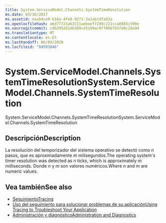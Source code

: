 ```yaml
---
title: System.ServiceModel.Channels.SystemTimeResolution
ms.date: 03/30/2017
ms.assetid: eaab4ce9-b16a-4fe8-9271-3a1ab1dfa93a
ms.openlocfilehash: a6d77723ab3721aebeef7299c221cca8883c590e
ms.sourcegitcommit: cdb295dd1db589ce5169ac9ff096f01fd0c2da9d
ms.translationtype: MT
ms.contentlocale: es-ES
ms.lasthandoff: 06/09/2020
ms.locfileid: "84593846"
---
```

# <a name="systemservicemodelchannelssystemtimeresolution"></a><span data-ttu-id="3bcd6-102">System.ServiceModel.Channels.SystemTimeResolution</span><span class="sxs-lookup"><span data-stu-id="3bcd6-102">System.ServiceModel.Channels.SystemTimeResolution</span></span>
<span data-ttu-id="3bcd6-103">System.ServiceModel.Channels.SystemTimeResolution</span><span class="sxs-lookup"><span data-stu-id="3bcd6-103">System.ServiceModel.Channels.SystemTimeResolution</span></span>  
  
## <a name="description"></a><span data-ttu-id="3bcd6-104">Descripción</span><span class="sxs-lookup"><span data-stu-id="3bcd6-104">Description</span></span>  
 <span data-ttu-id="3bcd6-105">La resolución del temporizador del sistema operativo se detectó como *n* pasos, que es aproximadamente *m* milisegundos.</span><span class="sxs-lookup"><span data-stu-id="3bcd6-105">The operating system's timer resolution was detected as *n* ticks, which is approximately *m* milliseconds.</span></span> <span data-ttu-id="3bcd6-106">Donde *n* y *m* son valores numéricos.</span><span class="sxs-lookup"><span data-stu-id="3bcd6-106">Where *n* and *m* are numeric values.</span></span>  
  
## <a name="see-also"></a><span data-ttu-id="3bcd6-107">Vea también</span><span class="sxs-lookup"><span data-stu-id="3bcd6-107">See also</span></span>

- [<span data-ttu-id="3bcd6-108">Seguimiento</span><span class="sxs-lookup"><span data-stu-id="3bcd6-108">Tracing</span></span>](index.md)
- [<span data-ttu-id="3bcd6-109">Uso del seguimiento para solucionar problemas de su aplicación</span><span class="sxs-lookup"><span data-stu-id="3bcd6-109">Using Tracing to Troubleshoot Your Application</span></span>](using-tracing-to-troubleshoot-your-application.md)
- [<span data-ttu-id="3bcd6-110">Administración y diagnóstico</span><span class="sxs-lookup"><span data-stu-id="3bcd6-110">Administration and Diagnostics</span></span>](../index.md)
